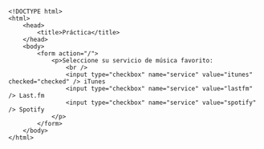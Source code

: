 <code>
&lt;!DOCTYPE html&gt;
&lt;html&gt;
    &lt;head&gt;
        &lt;title&gt;Práctica&lt;/title&gt;
    &lt;/head&gt;
    &lt;body&gt;
        &lt;form action="/"&gt;
            &lt;p&gt;Seleccione su servicio de música favorito:
                &lt;br /&gt;
                &lt;input type="checkbox" name="service" value="itunes" checked="checked" /&gt; iTunes
                &lt;input type="checkbox" name="service" value="lastfm" /&gt; Last.fm
                &lt;input type="checkbox" name="service" value="spotify" /&gt; Spotify
            &lt;/p&gt;
        &lt;/form&gt;
    &lt;/body&gt;
&lt;/html&gt;
</code>